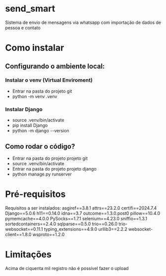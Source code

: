 # send_smart
Sistema de envio de mensagens via whatsapp com importação de dados de pessoa e contato

# Como instalar
## Configurando o ambiente local:
### Instalar o venv (Virtual Enviroment)
- Entrar na pasta do projeto git
- python -m venv .venv
### Instalar Django
- source .venv/bin/activate
- pip install Django
- python -m django --version
## Como rodar o código?
- Entrar na pasta do projeto projeto git
- source .venv/bin/activate
- Entrar na pasta do projeto projeto django
- python manage.py runserver

# Pré-requisitos
Requisitos a ser instalados:
asgiref==3.8.1
attrs==23.2.0
certifi==2024.7.4
Django==5.0.6
h11==0.14.0
idna==3.7
outcome==1.3.0.post0
pillow==10.4.0
pymemcache==4.0.0
PySocks==1.7.1
selenium==4.23.0
sniffio==1.3.1
sortedcontainers==2.4.0
sqlparse==0.5.0
trio==0.26.0
trio-websocket==0.11.1
typing_extensions==4.9.0
urllib3==2.2.2
websocket-client==1.8.0
wsproto==1.2.0

# Limitações
Acima de ciquenta mil registro não é possível fazer o upload
